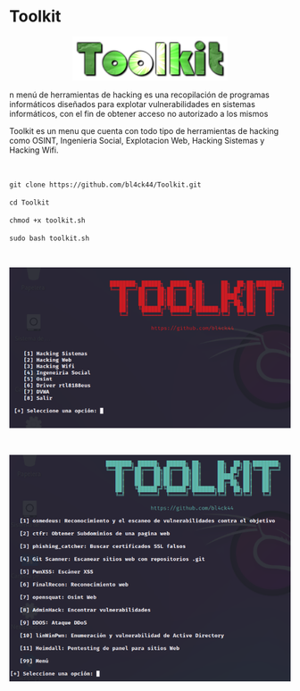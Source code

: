 # Toolkit

<p align="center">
<img src="Logotipo.png" width="278px">
</p>

n menú de herramientas de hacking es una recopilación de programas informáticos diseñados para explotar vulnerabilidades en sistemas informáticos, con el fin de obtener acceso no autorizado a los mismos

Toolkit es un menu que cuenta con todo tipo de herramientas de hacking como OSINT, Ingenieria Social, Explotacion Web, Hacking Sistemas y Hacking Wifi.

<br>

```
git clone https://github.com/bl4ck44/Toolkit.git

cd Toolkit

chmod +x toolkit.sh

sudo bash toolkit.sh
```

<br>

![menú](Img/men%C3%BA1.png)

<br>

![menú](Img/men%C3%BA2.png)
